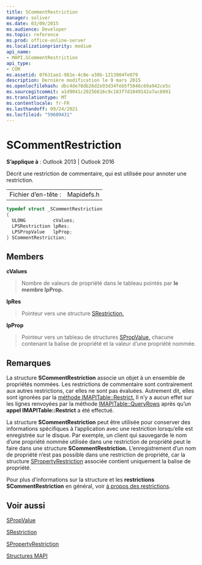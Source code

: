 ```yaml
---
title: SCommentRestriction
manager: soliver
ms.date: 03/09/2015
ms.audience: Developer
ms.topic: reference
ms.prod: office-online-server
ms.localizationpriority: medium
api_name:
- MAPI.SCommentRestriction
api_type:
- COM
ms.assetid: 07631ae1-981e-4c8e-a30b-1213904fe079
description: Dernière modification le 9 mars 2015
ms.openlocfilehash: dbc4de78db26d2e93d34feb5f5846c69a942ce5c
ms.sourcegitcommit: a1d9041c20256616c9c183f7d1049142a7ac6991
ms.translationtype: MT
ms.contentlocale: fr-FR
ms.lasthandoff: 09/24/2021
ms.locfileid: "59609431"
---
```

# <a name="scommentrestriction"></a>SCommentRestriction

  
  
**S’applique à** : Outlook 2013 | Outlook 2016 
  
Décrit une restriction de commentaire, qui est utilisée pour annoter une restriction. 
  
|||
|:-----|:-----|
|Fichier d’en-tête :  <br/> |Mapidefs.h  <br/> |
   
```cpp
typedef struct _SCommentRestriction
{
  ULONG          cValues;
  LPSRestriction lpRes;
  LPSPropValue   lpProp;
} SCommentRestriction;

```

## <a name="members"></a>Members

 **cValues**
  
> Nombre de valeurs de propriété dans le tableau pointés par **le membre lpProp.** 
    
 **lpRes**
  
> Pointeur vers une structure [SRestriction.](srestriction.md) 
    
 **lpProp**
  
> Pointeur vers un tableau de structures [SPropValue,](spropvalue.md) chacune contenant la balise de propriété et la valeur d’une propriété nommée. 
    
## <a name="remarks"></a>Remarques

La structure **SCommentRestriction** associe un objet à un ensemble de propriétés nommées. Les restrictions de commentaire sont contrairement aux autres restrictions, car elles ne sont pas évaluées. Autrement dit, elles sont ignorées par la [méthode IMAPITable::Restrict.](imapitable-restrict.md) Il n’y a aucun effet sur les lignes renvoyées par la méthode [IMAPITable::QueryRows](imapitable-queryrows.md) après qu’un **appel IMAPITable::Restrict** a été effectué. 
  
La structure **SCommentRestriction** peut être utilisée pour conserver des informations spécifiques à l’application avec une restriction lorsqu’elle est enregistrée sur le disque. Par exemple, un client qui sauvegarde le nom d’une propriété nommée utilisée dans une restriction de propriété peut le faire dans une structure **SCommentRestriction.** L’enregistrement d’un nom de propriété n’est pas possible dans une restriction de propriété, car la structure [SPropertyRestriction](spropertyrestriction.md) associée contient uniquement la balise de propriété. 
  
Pour plus d’informations sur la structure et les **restrictions SCommentRestriction** en général, voir [à propos des restrictions](about-restrictions.md). 
  
## <a name="see-also"></a>Voir aussi



[SPropValue](spropvalue.md)
  
[SRestriction](srestriction.md)
  
[SPropertyRestriction](spropertyrestriction.md)


[Structures MAPI](mapi-structures.md)

